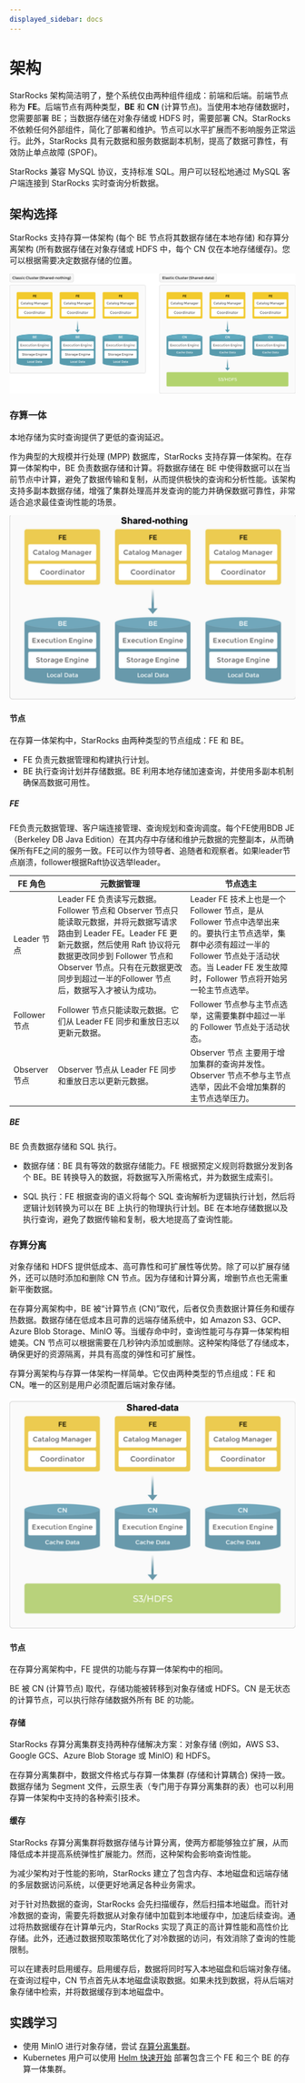 ```yaml
---
displayed_sidebar: docs
---
```


# 架构

StarRocks 架构简洁明了，整个系统仅由两种组件组成：前端和后端。前端节点称为 **FE**。后端节点有两种类型，**BE** 和 **CN** (计算节点)。当使用本地存储数据时，您需要部署 BE；当数据存储在对象存储或 HDFS 时，需要部署 CN。StarRocks 不依赖任何外部组件，简化了部署和维护。节点可以水平扩展而不影响服务正常运行。此外，StarRocks 具有元数据和服务数据副本机制，提高了数据可靠性，有效防止单点故障 (SPOF)。

StarRocks 兼容 MySQL 协议，支持标准 SQL。用户可以轻松地通过 MySQL 客户端连接到 StarRocks 实时查询分析数据。

## 架构选择

StarRocks 支持存算一体架构 (每个 BE 节点将其数据存储在本地存储) 和存算分离架构 (所有数据存储在对象存储或 HDFS 中，每个 CN 仅在本地存储缓存)。您可以根据需要决定数据存储的位置。

![Architecture choices](../_assets/architecture_choices.png)

### 存算一体

本地存储为实时查询提供了更低的查询延迟。

作为典型的大规模并行处理 (MPP) 数据库，StarRocks 支持存算一体架构。在存算一体架构中，BE 负责数据存储和计算。将数据存储在 BE 中使得数据可以在当前节点中计算，避免了数据传输和复制，从而提供极快的查询和分析性能。该架构支持多副本数据存储，增强了集群处理高并发查询的能力并确保数据可靠性，非常适合追求最佳查询性能的场景。

![shared-data-arch](../_assets/shared-nothing.png)

#### 节点

在存算一体架构中，StarRocks 由两种类型的节点组成：FE 和 BE。

- FE 负责元数据管理和构建执行计划。
- BE 执行查询计划并存储数据。BE 利用本地存储加速查询，并使用多副本机制确保高数据可用性。

##### FE

FE负责元数据管理、客户端连接管理、查询规划和查询调度。每个FE使用BDB JE （Berkeley DB Java Edition）在其内存中存储和维护元数据的完整副本，从而确保所有FE之间的服务一致。FE可以作为领导者、追随者和观察者。如果leader节点崩溃，follower根据Raft协议选举leader。

| **FE 角色** | **元数据管理**                                                                                                                                                                       | **节点选主**                |
| ----------- |---------------------------------------------------------------------------------------------------------------------------------------------------------------------------------| ---------------------------------- |
| Leader 节点 | Leader FE 负责读写元数据。Follower 节点和 Observer 节点只能读取元数据，并将元数据写请求路由到 Leader FE。Leader FE 更新元数据，然后使用 Raft 协议将元数据更改同步到 Follower 节点和 Observer 节点。只有在元数据更改同步到超过一半的Follower 节点后，数据写入才被认为成功。 | Leader FE 技术上也是一个 Follower 节点，是从Follower 节点中选举出来的。要执行主节点选举，集群中必须有超过一半的Follower 节点处于活动状态。当 Leader FE 发生故障时，Follower 节点将开始另一轮主节点选举。 |
| Follower 节点 | Follower 节点只能读取元数据。它们从 Leader FE 同步和重放日志以更新元数据。                                                                                                                                 | Follower 节点参与主节点选举，这需要集群中超过一半的 Follower 节点处于活动状态。 |
| Observer 节点 | Observer 节点从 Leader FE 同步和重放日志以更新元数据。                                                                                                                                           | Observer 节点 主要用于增加集群的查询并发性。 Observer 节点不参与主节点选举，因此不会增加集群的主节点选举压力。|

##### BE

BE 负责数据存储和 SQL 执行。

- 数据存储：BE 具有等效的数据存储能力。FE 根据预定义规则将数据分发到各个 BE。BE 转换导入的数据，将数据写入所需格式，并为数据生成索引。

- SQL 执行：FE 根据查询的语义将每个 SQL 查询解析为逻辑执行计划，然后将逻辑计划转换为可以在 BE 上执行的物理执行计划。BE 在本地存储数据以及执行查询，避免了数据传输和复制，极大地提高了查询性能。

### 存算分离

对象存储和 HDFS 提供低成本、高可靠性和可扩展性等优势。除了可以扩展存储外，还可以随时添加和删除 CN 节点。因为存储和计算分离，增删节点也无需重新平衡数据。

在存算分离架构中，BE 被“计算节点 (CN)”取代，后者仅负责数据计算任务和缓存热数据。数据存储在低成本且可靠的远端存储系统中，如 Amazon S3、GCP、Azure Blob Storage、MinIO 等。当缓存命中时，查询性能可与存算一体架构相媲美。CN 节点可以根据需要在几秒钟内添加或删除。这种架构降低了存储成本，确保更好的资源隔离，并具有高度的弹性和可扩展性。

存算分离架构与存算一体架构一样简单。它仅由两种类型的节点组成：FE 和 CN。唯一的区别是用户必须配置后端对象存储。

![shared-data-arch](../_assets/shared-data.png)

#### 节点

在存算分离架构中，FE 提供的功能与存算一体架构中的相同。

BE 被 CN (计算节点) 取代，存储功能被转移到对象存储或 HDFS。CN 是无状态的计算节点，可以执行除存储数据外所有 BE 的功能。

#### 存储

StarRocks 存算分离集群支持两种存储解决方案：对象存储 (例如，AWS S3、Google GCS、Azure Blob Storage 或 MinIO) 和 HDFS。

在存算分离集群中，数据文件格式与存算一体集群 (存储和计算耦合) 保持一致。数据存储为 Segment 文件，云原生表（专门用于存算分离集群的表）也可以利用存算一体架构中支持的各种索引技术。

#### 缓存

StarRocks 存算分离集群将数据存储与计算分离，使两方都能够独立扩展，从而降低成本并提高系统弹性扩展能力。然而，这种架构会影响查询性能。

为减少架构对于性能的影响，StarRocks 建立了包含内存、本地磁盘和远端存储的多层数据访问系统，以便更好地满足各种业务需求。

对于针对热数据的查询，StarRocks 会先扫描缓存，然后扫描本地磁盘。而针对冷数据的查询，需要先将数据从对象存储中加载到本地缓存中，加速后续查询。通过将热数据缓存在计算单元内，StarRocks 实现了真正的高计算性能和高性价比存储。此外，还通过数据预取策略优化了对冷数据的访问，有效消除了查询的性能限制。

可以在建表时启用缓存。启用缓存后，数据将同时写入本地磁盘和后端对象存储。在查询过程中，CN 节点首先从本地磁盘读取数据。如果未找到数据，将从后端对象存储中检索，并将数据缓存到本地磁盘中。

## 实践学习

- 使用 MinIO 进行对象存储，尝试 [存算分离集群](../quick_start/shared-data.md)。
- Kubernetes 用户可以使用 [Helm 快速开始](../quick_start/helm.md) 部署包含三个 FE 和三个 BE 的存算一体集群。
